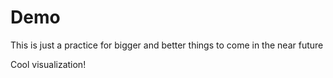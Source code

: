 # Demo

This is just a practice for bigger and better things to come in the near future

Cool visualization!
